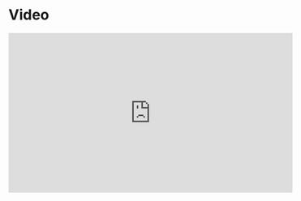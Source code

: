 # Video 

<iframe width="560" height="315" src="https://www.youtube.com/embed/video_id" frameborder="0" allowfullscreen></iframe>
